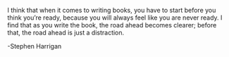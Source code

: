 I think that when it comes to writing books, you have to start before you think you’re ready, because you will always feel like you are never ready. I find that as you write the book, the road ahead becomes clearer; before that, the road ahead is just a distraction.

-Stephen Harrigan

